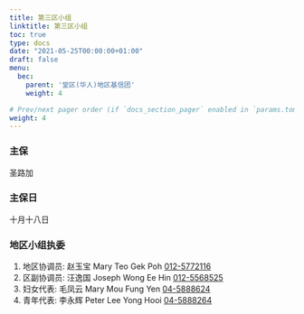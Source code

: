 ```yaml
---
title: 第三区小组
linktitle: 第三区小组
toc: true
type: docs
date: "2021-05-25T00:00:00+01:00"
draft: false
menu:
  bec:
    parent: '堂区(华人)地区基信团'
    weight: 4

# Prev/next pager order (if `docs_section_pager` enabled in `params.toml`)
weight: 4
---
```


### 主保
圣路加

### 主保日
十月十八日

### 地区小组执委
1. 地区协调员: 赵玉宝 Mary Teo Gek Poh [012-5772116](tel:0125772116)                          
2. 区副协调员: 汪逸国  Joseph Wong Ee Hin [012-5568525](tel:0125568525)
3. 妇女代表: 毛凤云 Mary Mou Fung Yen [04-5888624](tel:045888624)
4. 青年代表: 李永辉 Peter Lee Yong Hooi [04-5888264](tel:045888264)    
